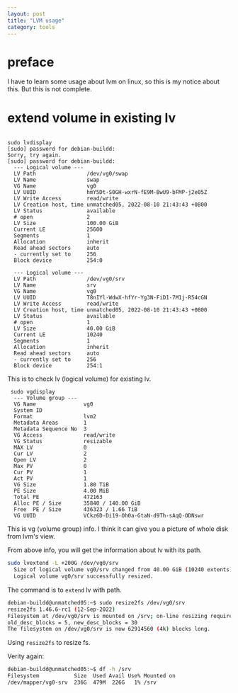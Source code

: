 ```yaml
---
layout: post
title: "LVM usage"
category: tools
---
```


# preface
I have to learn some usage about lvm on linux, so this is my notice about this. But this is not complete.

# extend volume in existing lv

```shell

sudo lvdisplay
[sudo] password for debian-buildd:
Sorry, try again.
[sudo] password for debian-buildd:
  --- Logical volume ---
  LV Path                /dev/vg0/swap
  LV Name                swap
  VG Name                vg0
  LV UUID                hmY5Dt-S0GH-wxrN-fE9M-BwU9-bFMP-j2e05Z
  LV Write Access        read/write
  LV Creation host, time unmatched05, 2022-08-10 21:43:43 +0800
  LV Status              available
  # open                 2
  LV Size                100.00 GiB
  Current LE             25600
  Segments               1
  Allocation             inherit
  Read ahead sectors     auto
  - currently set to     256
  Block device           254:0

  --- Logical volume ---
  LV Path                /dev/vg0/srv
  LV Name                srv
  VG Name                vg0
  LV UUID                T8nIYl-WdwX-hfYr-Yg3N-FiD1-7M1j-R54cGN
  LV Write Access        read/write
  LV Creation host, time unmatched05, 2022-08-10 21:43:43 +0800
  LV Status              available
  # open                 1
  LV Size                40.00 GiB
  Current LE             10240
  Segments               1
  Allocation             inherit
  Read ahead sectors     auto
  - currently set to     256
  Block device           254:1

```

This is to check lv (logical volume) for existing lv.

```shell
 sudo vgdisplay
  --- Volume group ---
  VG Name               vg0
  System ID
  Format                lvm2
  Metadata Areas        1
  Metadata Sequence No  3
  VG Access             read/write
  VG Status             resizable
  MAX LV                0
  Cur LV                2
  Open LV               2
  Max PV                0
  Cur PV                1
  Act PV                1
  VG Size               1.80 TiB
  PE Size               4.00 MiB
  Total PE              472163
  Alloc PE / Size       35840 / 140.00 GiB
  Free  PE / Size       436323 / 1.66 TiB
  VG UUID               VCkz6D-Di19-Oh0a-GtaN-d9Th-sAqQ-ODNswr
```

This is vg (volume group) info. I think it can give you a picture of whole disk from lvm's view.

From above info, you will get the information about lv with its path.


```bash
sudo lvextend -L +200G /dev/vg0/srv
  Size of logical volume vg0/srv changed from 40.00 GiB (10240 extents) to 240.00 GiB (61440 extents).
  Logical volume vg0/srv successfully resized.

```

The command is to `extend` lv with path.

```bash
debian-buildd@unmatched05:~$ sudo resize2fs /dev/vg0/srv
resize2fs 1.46.6-rc1 (12-Sep-2022)
Filesystem at /dev/vg0/srv is mounted on /srv; on-line resizing required
old_desc_blocks = 5, new_desc_blocks = 30
The filesystem on /dev/vg0/srv is now 62914560 (4k) blocks long.
```

Using `resize2fs` to resize fs.

Verity again:

```bash
debian-buildd@unmatched05:~$ df -h /srv
Filesystem           Size  Used Avail Use% Mounted on
/dev/mapper/vg0-srv  236G  479M  226G   1% /srv
```


